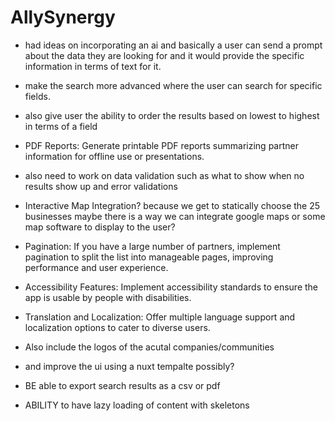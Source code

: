 # AllySynergy

- had ideas on incorporating an ai and basically a user can send a prompt about the data they are looking for and it would provide the specific information in terms of text for it.

- make the search more advanced where the user can search for specific fields.
- also give user the ability to order the results based on lowest to highest in terms of a field

- PDF Reports: Generate printable PDF reports summarizing partner information for offline use or presentations.

- also need to work on data validation such as what to show when no results show up and error validations

- Interactive Map Integration? because we get to statically choose the 25 businesses maybe there is a way we can integrate google maps or some map software to display to the user?

- Pagination: If you have a large number of partners, implement pagination to split the list into manageable pages, improving performance and user experience.

- Accessibility Features: Implement accessibility standards to ensure the app is usable by people with disabilities.

- Translation and Localization: Offer multiple language support and localization options to cater to diverse users.


- Also include the logos of the acutal companies/communities

- and improve the ui using a nuxt tempalte possibly?

- BE able to export search results as a csv or pdf

- ABILITY to have lazy loading of content with skeletons

